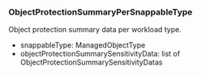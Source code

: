 ### ObjectProtectionSummaryPerSnappableType
Object protection summary data per workload type.

- snappableType: ManagedObjectType
- objectProtectionSummarySensitivityData: list of ObjectProtectionSummarySensitivityDatas
